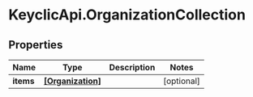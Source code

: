 # KeyclicApi.OrganizationCollection

## Properties
Name | Type | Description | Notes
------------ | ------------- | ------------- | -------------
**items** | [**[Organization]**](Organization.md) |  | [optional] 


